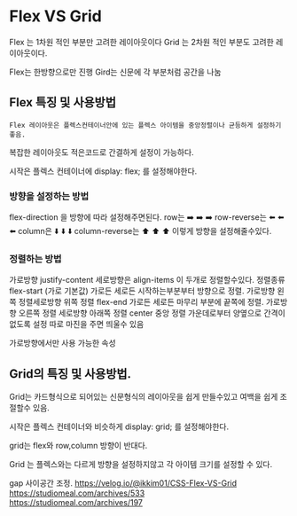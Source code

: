 # Flex VS Grid

Flex 는 1차원 적인 부분만 고려한 레이아웃이다
Grid 는 2차원 적인 부분도 고려한 레이아웃이다.

Flex는 한방향으로만 진행
Gird는 신문에 각 부분처럼 공간을 나눔


## Flex 특징 및 사용방법
    Flex 레이아웃은 플렉스컨테이너안에 있는 플렉스 아이템을 중앙정렬이나 균등하게 설정하기 좋음.
복잡한 레이아웃도 적은코드로 간결하게 설정이 가능하다.

시작은 플렉스 컨테이너에
display: flex; 를 설정해야한다.

### 방향을 설정하는 방법
flex-direction 을 방향에 따라 설정해주면된다.
row는 ➡️ ➡️ ➡️
row-reverse는 ⬅️ ⬅️ ⬅️
column은 ⬇️ ⬇️ ⬇️
column-reverse는 ⬆️ ⬆️ ⬆️ 이렇게 방향을 설정해줄수있다.

### 정렬하는 방법
가로방향 justify-content 세로방향은 align-items 이 두개로 정렬할수있다.
정렬종류
flex-start (가로 기본값)
가로든 세로든 시작하는부분부터 방향으로 정렬. 가로방향 왼쪽 정렬세로방향 위쪽 정렬
flex-end
가로든 세로든 마무리 부분에 끝쪽에 정렬. 가로방향 오른쪽 정렬 세로방향 아래쪽 정렬
center
중앙 정렬 가운데로부터 양옆으로 간격이 없도록 설정 따로 마진을 주면 띄울수 있음

가로방향에서만 사용 가능한 속성
## Grid의 특징 및 사용방법.
Grid는 카드형식으로 되어있는 신문형식의 레이아웃을 쉽게 만들수있고
여백을 쉽게 조절할수 있음.

시작은 플렉스 컨테이너와 비슷하게
display: grid; 를 설정해야한다.

grid는 flex와 row,column 방향이 반대다.

Grid 는 플렉스와는 다르게 방향을 설정하지않고
각 아이템 크기를 설정할 수 있다.

gap
사이공간 조정.
https://velog.io/@ikkim01/CSS-Flex-VS-Grid  
https://studiomeal.com/archives/533  
https://studiomeal.com/archives/197